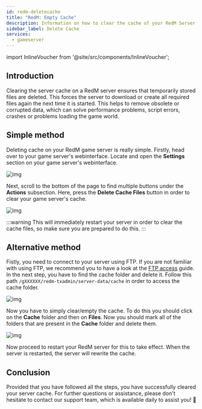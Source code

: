 ```yaml
---
id: redm-deletecache
title: "RedM: Empty Cache"
description: Information on how to clear the cache of your RedM Server from ZAP-Hosting - ZAP-Hosting.com documentation
sidebar_label: Delete Cache
services:
  - gameserver
---
```


import InlineVoucher from '@site/src/components/InlineVoucher';



## Introduction

Clearing the server cache on a RedM server ensures that temporarily stored files are deleted. This forces the server to download or create all required files again the next time it is started. This helps to remove obsolete or corrupted data, which can solve performance problems, script errors, crashes or problems loading the game world.

<InlineVoucher />

## Simple method

Deleting cache on your RedM game server is really simple. Firstly, head over to your game server's webinterface. Locate and open the **Settings** section on your game server's webinterface.

![img](https://screensaver01.zap-hosting.com/index.php/s/qAiDSjC7jjmAq5B/download)



Next, scroll to the bottom of the page to find multiple buttons under the **Actions** subsection. Here, press the **Delete Cache Files** button in order to clear your game server's cache.

![img](https://screensaver01.zap-hosting.com/index.php/s/CW8HcxLbNyrw3Qy/download)

:::warning 
This will immediately restart your server in order to clear the cache files, so make sure you are prepared to do this.
:::


## Alternative method

Fistly, you need to connect to your server using FTP. If you are not familiar with using FTP, we recommend you to have a look at the [FTP access](gameserver-ftpaccess.md) guide. In the next step, you have to find the cache folder and delete it. Follow this path `/gXXXXXX/redm-txadmin/server-data/cache` in order to access the cache folder.

![img](https://screensaver01.zap-hosting.com/index.php/s/BkcqxjZ2dDeeMK2/download)

Now you have to simply clear/empty the cache. To do this you should click on the **Cache** folder and then on **Files**. Now you should mark all of the folders that are present in the **Cache** folder and delete them.

![img](https://screensaver01.zap-hosting.com/index.php/s/sb9Ttc2gEWwAzRP/download)

Now proceed to restart your RedM server for this to take effect. When the server is restarted, the server will rewrite the cache. 



## Conclusion

Provided that you have followed all the steps, you have successfully cleared your server cache. For further questions or assistance, please don't hesitate to contact our support team, which is available daily to assist you! 🙂

